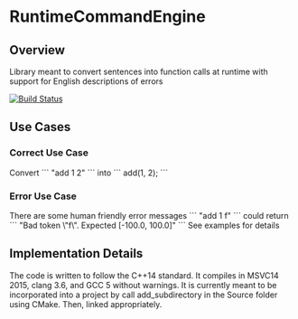 # RuntimeCommandEngine
<h2> Overview </h2>
Library meant to convert sentences into function calls at runtime with support for English descriptions of errors

[![Build Status](https://travis-ci.org/geoffviola/RuntimeCommandEngine.svg?branch=master)](https://travis-ci.org/geoffviola/RuntimeCommandEngine)

<h2> Use Cases </h2>
<h3> Correct Use Case </h3>
Convert
```
"add 1 2"
```
into
```
add(1, 2);
```


<h3> Error Use Case </h3>
There are some human friendly error messages
```
"add 1 f"
```
could return
```
"Bad token \"f\". Expected [-100.0, 100.0]"
```
See examples for details

<h2> Implementation Details </h2>
The code is written to follow the C++14 standard. It compiles in MSVC14 2015, clang 3.6, and GCC 5 without warnings. It is currently meant to be incorporated into a project by call add_subdirectory in the Source folder using CMake. Then, linked appropriately.
